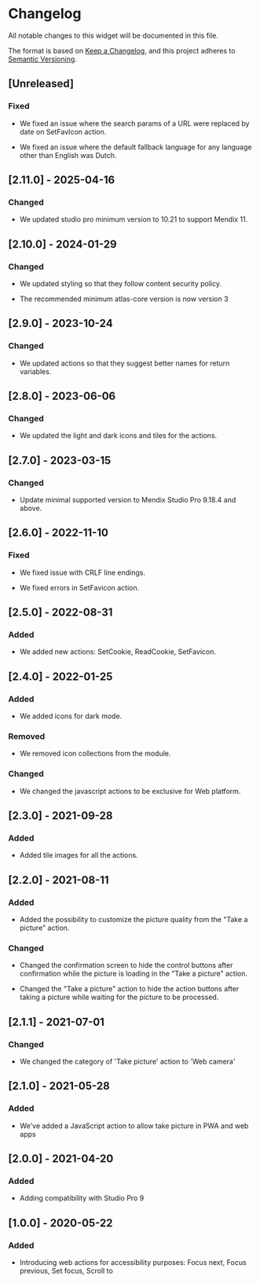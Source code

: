 # Changelog

All notable changes to this widget will be documented in this file.

The format is based on [Keep a Changelog](https://keepachangelog.com/en/1.0.0/), and this project adheres to [Semantic Versioning](https://semver.org/spec/v2.0.0.html).

## [Unreleased]

### Fixed

- We fixed an issue where the search params of a URL were replaced by date on SetFavIcon action.

- We fixed an issue where the default fallback language for any language other than English was Dutch.

## [2.11.0] - 2025-04-16

### Changed

- We updated studio pro minimum version to 10.21 to support Mendix 11.

## [2.10.0] - 2024-01-29

### Changed

- We updated styling so that they follow content security policy.

- The recommended minimum atlas-core version is now version 3

## [2.9.0] - 2023-10-24

### Changed

- We updated actions so that they suggest better names for return variables.

## [2.8.0] - 2023-06-06

### Changed

- We updated the light and dark icons and tiles for the actions.

## [2.7.0] - 2023-03-15

### Changed

- Update minimal supported version to Mendix Studio Pro 9.18.4 and above.

## [2.6.0] - 2022-11-10

### Fixed

- We fixed issue with CRLF line endings.

- We fixed errors in SetFavicon action.

## [2.5.0] - 2022-08-31

### Added

- We added new actions: SetCookie, ReadCookie, SetFavicon.

## [2.4.0] - 2022-01-25

### Added

- We added icons for dark mode.

### Removed

- We removed icon collections from the module.

### Changed

- We changed the javascript actions to be exclusive for Web platform.

## [2.3.0] - 2021-09-28

### Added

- Added tile images for all the actions.

## [2.2.0] - 2021-08-11

### Added

- Added the possibility to customize the picture quality from the "Take a picture" action.

### Changed

- Changed the confirmation screen to hide the control buttons after confirmation while the picture is loading in the "Take a picture" action.

- Changed the "Take a picture" action to hide the action buttons after taking a picture while waiting for the picture to be processed.

## [2.1.1] - 2021-07-01

### Changed

- We changed the category of 'Take picture' action to 'Web camera'

## [2.1.0] - 2021-05-28

### Added

- We've added a JavaScript action to allow take picture in PWA and web apps

## [2.0.0] - 2021-04-20

### Added

- Adding compatibility with Studio Pro 9

## [1.0.0] - 2020-05-22

### Added

- Introducing web actions for accessibility purposes: Focus next, Focus previous, Set focus, Scroll to
